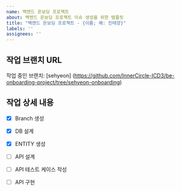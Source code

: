 ```yaml
---
name: 백엔드 온보딩 프로젝트
about: 백엔드 온보딩 프로젝트 이슈 생성을 위한 템플릿
title: "백엔드 온보딩 프로젝트 - {이름; 예: 진태양}"
labels: ''
assignees: ''
---
```


## 작업 브랜치 URL

작업 중인 브랜치: [sehyeon] (https://github.com/InnerCircle-ICD3/be-onboarding-project/tree/sehyeon-onboarding)

## 작업 상세 내용

- [x] Branch 생성
- [x] DB 설계
- [x] ENTITY 생성
- [ ] API 설계
- [ ] API 테스트 케이스 작성
- [ ] API 구현


<!--

다른분들이 어느정도 작성한 이슈를 참고하셔도 좋구요. 
개인적으로는 업무의 컨텍스트 단위로 구분하여 진행하는 편입니다.
아이디에이션 티켓 3개: A, B, C
POC 티켓 3개: D, E, F
데이터/개념 모델링 티켓 3개: G, H, I
API 설계 티켓 3개: J, K, L
API 구현 티켓 3개: M, N, O
...
그리고 각 작업은 모두 완결성을 가져야만 합니다. 
여기서 완결성은 그 작업까지만 해놓더라도 
에러나 문제 없이 배포가 가능한 수준을 의미합니다. 
예를 들어 API 구현 티켓 3개가 각각 완결성을 지녀서 
3개 티켓 모두 진행해야만 배포 가능한 것이 아닌, 
각 티켓 단위로 배포가 가능해야 합니다.
-->